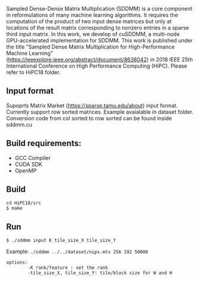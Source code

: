 Sampled Dense-Dense Matrix Multiplication (SDDMM) is a core component in reformulations of many machine learning algorithms. It requires the computation of the product of two input dense matrices but only at locations of the result matrix corresponding to nonzero entries in a sparse third input matrix. In this work, we develop of cuSDDMM, a multi-node GPU-accelerated implementation for SDDMM. This work is published under the title "Sampled Dense Matrix Multiplication for High-Performance Machine Learning" (https://ieeexplore.ieee.org/abstract/document/8638042) in 2018 IEEE 25th International Conference on High Performance Computing (HiPC). Please refer to HiPC18 folder.


## Input format

Supoprts Matrix Market (https://sparse.tamu.edu/about) input format. Currently support row sorted matrices. Example avaialable in dataset folder. Conversion code from col sorted to row sorted can be found inside sddmm.cu

## Build requirements:
- GCC Compiler 
- CUDA SDK
- OpenMP


## Build 

`cd HiPC18/src`  
`$ make`  

## Run

`$ ./sddmm input K tile_size_X tile_size_Y`

Example:
`./sddmm ../../dataset/nips.mtx 256 192 50000`

```
options:   
        -K rank/feature : set the rank 
        -tile_size_X, tile_size_Y: tile/block size for W and H 

       


